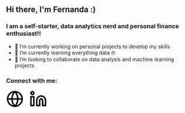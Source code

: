 ## Hi there, I'm Fernanda :)

### I am a self-starter, data analytics nerd and personal finance enthusiast!!

- 🔭 I’m currently working on personal projects to develop my skills 
- 🌱 I’m currently learning everything data 🤓
- 👯 I’m looking to collaborate on data analysis and machine learning projects


### Connect with me:

[![website](./img/globe-light.svg)](mailto:fernandaluft@gmail.com)
&nbsp;&nbsp;
[![website](./img/linkedin-light.svg)](https://www.linkedin.com/in/fernanda-luft/)
&nbsp;&nbsp;

